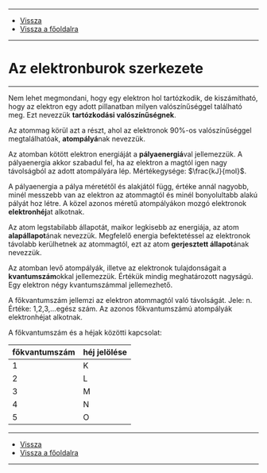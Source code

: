 
---

- [Vissza](../kemia.md)
- [Vissza a főoldalra](../../../../README.md)

---

# Az elektronburok szerkezete

---

Nem lehet megmondani, hogy egy elektron hol tartózkodik, de kiszámítható, hogy az elektron egy adott pillanatban milyen valószínűséggel található meg. Ezt nevezzük **tartózkodási valószínűségnek**.

Az atommag körül azt a részt, ahol az elektronok 90%-os valószínűséggel megtalálhatóak, **atompályá**nak nevezzük.

Az atomban kötött elektron energiáját a **pályaenergiá**val jellemezzük. A pályaenergia akkor szabadul fel, ha az elektron a magtól igen nagy távolságból az adott atompályára lép. Mértékegysége: $\frac{kJ}{mol}$.

A pályaenergia a pálya méretétől és alakjától függ, értéke annál nagyobb, minél messzebb van az elektron az atommagtól és minél bonyolultabb alakú pályát hoz létre. A közel azonos méretű atompályákon mozgó elektronok **elektronhéj**at alkotnak.

Az atom legstabilabb állapotát, maikor legkisebb az energiája, az atom **alapállapot**ának nevezzük. Megfelelő energia befektetéssel az elektronok távolabb kerülhetnek az atommagtól, ezt az atom **gerjesztett állapot**ának nevezzük.

Az atomban levő atompályák, illetve az elektronok tulajdonságait a **kvantumszám**okkal jellemezzük. Értékük mindig meghatározott nagyságú. Egy elektron négy kvantumszámmal jellemezhető.

A főkvantumszám jellemzi az elektron atommagtól való távolságát. Jele: n. Értéke: 1,2,3,...egész szám. Az azonos főkvantumszámú atompályák elektronhéjat alkotnak.

A főkvantumszám és a héjak közötti kapcsolat:

| főkvantumszám | héj jelölése |
| :-- | :-- |
| 1 | K |
| 2 | L |
| 3 | M |
| 4 | N |
| 5 | O |

---

- [Vissza](../kemia.md)
- [Vissza a főoldalra](../../../../README.md)

---